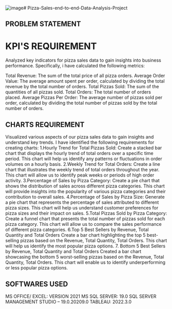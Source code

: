 ![image](https://github.com/farhan965/Pizza-Sales-end-to-end-Data-Analysis-Project/assets/116187483/92b7d40e-ee11-46f2-8e1d-e3b46f565587)# Pizza-Sales-end-to-end-Data-Analysis-Project

## PROBLEM STATEMENT

# KPI'S REQUIREMENT

 Analyzed key indicators for  pizza sales data to gain insights into  business performance. Specifically, i have calculated the following metrics:

Total Revenue: The sum of the total price of all pizza orders.
Average Order Value: The average amount spent per order, calculated by dividing the total revenue by the total number of orders.
Total Pizzas Sold: The sum of the quantities of all pizzas sold.
Total Orders: The total number of orders placed.
Average Pizzas Per Order: The average number of pizzas sold per order, calculated by dividing the total number of pizzas sold by the total number of orders.

## CHARTS REQUIREMENT

 Visualized various aspects of our pizza sales data to gain insights and understand key trends. I have identified the following requirements for creating charts:
1.Hourly Trend for Total Pizzas Sold:
Create a stacked bar chart that displays the hourly trend of total orders over a specific time period. This chart will help us identify any patterns or fluctuations in order volumes on a hourly basis.
2.Weekly Trend for Total Orders:
Create a line chart that illustrates the weekly trend of total orders throughout the year. This chart will allow us to identify peak weeks or periods of high order activity.
3.Percentage of Sales by Pizza Category:
Create a pie chart that shows the distribution of sales across different pizza categories. This chart will provide insights into the popularity of various pizza categories and their contribution to overall sales.
4.Percentage of Sales by Pizza Size:
Generate a pie chart that represents the percentage of sales attributed to different pizza sizes. This chart will help us understand customer preferences for pizza sizes and their impact on sales.
5.Total Pizzas Sold by Pizza Category:
Create a funnel chart that presents the total number of pizzas sold for each pizza category. This chart will allow us to compare the sales performance of different pizza categories.
6.Top 5 Best Sellers by Revenue, Total Quantity and Total Orders
Create a bar chart highlighting the top 5 best-selling pizzas based on the Revenue, Total Quantity, Total Orders. This chart will help us identify the most popular pizza options.
7. Bottom 5 Best Sellers by Revenue, Total Quantity and Total Orders
Created a bar chart showcasing the bottom 5 worst-selling pizzas based on the Revenue, Total Quantity, Total Orders. This chart will enable us to identify underperforming or less popular pizza options.

## SOFTWARES USED

MS OFFICE/ EXCEL: VERSION 2021
MS SQL SERVER: 19.0
SQL SERVER MANAGEMENT STUDIO – 19.0.20209.0
TABLEAU: 2022.3.0









